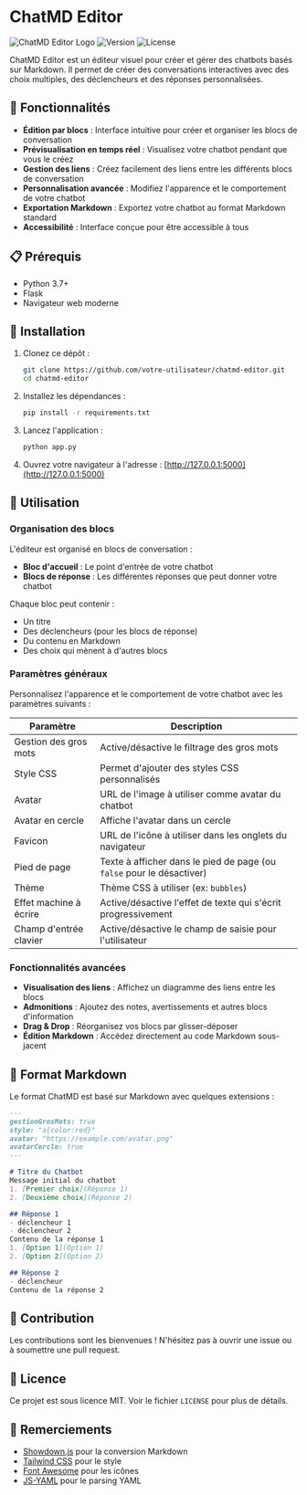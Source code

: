 # ChatMD Editor

![ChatMD Editor Logo](https://img.shields.io/badge/ChatMD-Editor-blue)
![Version](https://img.shields.io/badge/version-1.0.0-green)
![License](https://img.shields.io/badge/license-MIT-orange)

ChatMD Editor est un éditeur visuel pour créer et gérer des chatbots basés sur Markdown. Il permet de créer des conversations interactives avec des choix multiples, des déclencheurs et des réponses personnalisées.

## 🌟 Fonctionnalités

- **Édition par blocs** : Interface intuitive pour créer et organiser les blocs de conversation
- **Prévisualisation en temps réel** : Visualisez votre chatbot pendant que vous le créez
- **Gestion des liens** : Créez facilement des liens entre les différents blocs de conversation
- **Personnalisation avancée** : Modifiez l'apparence et le comportement de votre chatbot
- **Exportation Markdown** : Exportez votre chatbot au format Markdown standard
- **Accessibilité** : Interface conçue pour être accessible à tous

## 📋 Prérequis

- Python 3.7+
- Flask
- Navigateur web moderne

## 🚀 Installation

1. Clonez ce dépôt :
   ```bash
   git clone https://github.com/votre-utilisateur/chatmd-editor.git
   cd chatmd-editor
   ```

2. Installez les dépendances :
   ```bash
   pip install -r requirements.txt
   ```

3. Lancez l'application :
   ```bash
   python app.py
   ```

4. Ouvrez votre navigateur à l'adresse : [http://127.0.0.1:5000](http://127.0.0.1:5000)

## 🔧 Utilisation

### Organisation des blocs

L'éditeur est organisé en blocs de conversation :
- **Bloc d'accueil** : Le point d'entrée de votre chatbot
- **Blocs de réponse** : Les différentes réponses que peut donner votre chatbot

Chaque bloc peut contenir :
- Un titre
- Des déclencheurs (pour les blocs de réponse)
- Du contenu en Markdown
- Des choix qui mènent à d'autres blocs

### Paramètres généraux

Personnalisez l'apparence et le comportement de votre chatbot avec les paramètres suivants :

| Paramètre | Description |
|-----------|-------------|
| Gestion des gros mots | Active/désactive le filtrage des gros mots |
| Style CSS | Permet d'ajouter des styles CSS personnalisés |
| Avatar | URL de l'image à utiliser comme avatar du chatbot |
| Avatar en cercle | Affiche l'avatar dans un cercle |
| Favicon | URL de l'icône à utiliser dans les onglets du navigateur |
| Pied de page | Texte à afficher dans le pied de page (ou `false` pour le désactiver) |
| Thème | Thème CSS à utiliser (ex: `bubbles`) |
| Effet machine à écrire | Active/désactive l'effet de texte qui s'écrit progressivement |
| Champ d'entrée clavier | Active/désactive le champ de saisie pour l'utilisateur |

### Fonctionnalités avancées

- **Visualisation des liens** : Affichez un diagramme des liens entre les blocs
- **Admonitions** : Ajoutez des notes, avertissements et autres blocs d'information
- **Drag & Drop** : Réorganisez vos blocs par glisser-déposer
- **Édition Markdown** : Accédez directement au code Markdown sous-jacent

## 📝 Format Markdown

Le format ChatMD est basé sur Markdown avec quelques extensions :

```markdown
---
gestionGrosMots: true
style: "a{color:red}"
avatar: "https://example.com/avatar.png"
avatarCercle: true
---

# Titre du Chatbot
Message initial du chatbot
1. [Premier choix](Réponse 1)
2. [Deuxième choix](Réponse 2)

## Réponse 1
- déclencheur 1
- déclencheur 2
Contenu de la réponse 1
1. [Option 1](Option 1)
2. [Option 2](Option 2)

## Réponse 2
- déclencheur
Contenu de la réponse 2
```

## 🤝 Contribution

Les contributions sont les bienvenues ! N'hésitez pas à ouvrir une issue ou à soumettre une pull request.

## 📄 Licence

Ce projet est sous licence MIT. Voir le fichier `LICENSE` pour plus de détails.

## 🙏 Remerciements

- [Showdown.js](https://github.com/showdownjs/showdown) pour la conversion Markdown
- [Tailwind CSS](https://tailwindcss.com/) pour le style
- [Font Awesome](https://fontawesome.com/) pour les icônes
- [JS-YAML](https://github.com/nodeca/js-yaml) pour le parsing YAML
